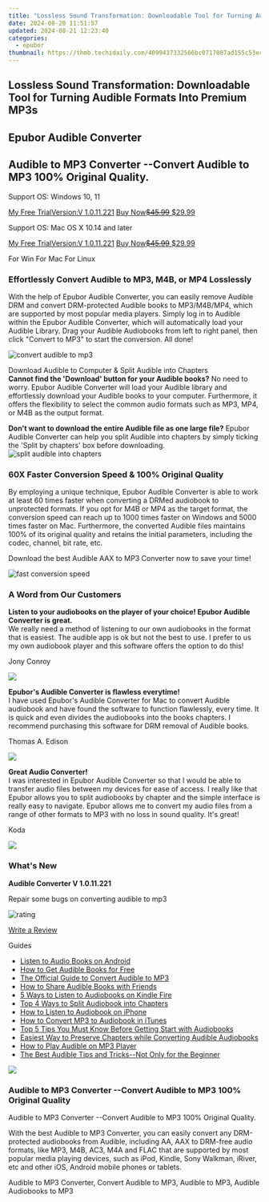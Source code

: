 ```yaml
---
title: "Lossless Sound Transformation: Downloadable Tool for Turning Audible Formats Into Premium MP3s"
date: 2024-08-20 11:51:57
updated: 2024-08-21 12:23:40
categories:
  - epubor
thumbnail: https://thmb.techidaily.com/4099437332566bc0717087ad155c53eccdb95fb25198b821350f08a36ef32c9d.jpg
---
```


## Lossless Sound Transformation: Downloadable Tool for Turning Audible Formats Into Premium MP3s

## Epubor Audible Converter

## Audible to MP3 Converter --Convert Audible to MP3 100% Original Quality.

Support OS: Windows 10, 11

[My Free TrialVersion:V 1.0.11.221](https://tools.techidaily.com/epubor/audible-converter/) [Buy Now~~$45.99~~ $29.99](https://tools.techidaily.com/epubor/audible-converter/)

Support OS: Mac OS X 10.14 and later

[My Free TrialVersion:V 1.0.11.221](https://tools.techidaily.com/epubor/audible-converter/) [Buy Now~~$45.99~~ $29.99](https://tools.techidaily.com/epubor/audible-converter/)

For Win For Mac For Linux 



### Effortlessly Convert Audible to MP3, M4B, or MP4 Losslessly

With the help of Epubor Audible Converter, you can easily remove Audible DRM and convert DRM-protected Audible books to MP3/M4B/MP4, which are supported by most popular media players. Simply log in to Audible within the Epubor Audible Converter, which will automatically load your Audible Library. Drag your Audible Audiobooks from left to right panel, then click "Convert to MP3" to start the conversion. All done!

![convert audible to mp3](http://www.epubor.com/images/uppic/audible-converter-interface.png)



Download Audible to Computer & Split Audible into Chapters   
**Cannot find the 'Download' button for your Audible books?** No need to worry. Epubor Audible Converter will load your Audible library and effortlessly download your Audible books to your computer. Furthermore, it offers the flexibility to select the common audio formats such as MP3, MP4, or M4B as the output format.  
  
**Don't want to download the entire Audible file as one large file?** Epubor Audible Converter can help you split Audible into chapters by simply ticking the 'Split by chapters' box before downloading.  
![split audible into chapters](http://www.epubor.com/images/DOWNLOAd-audible-to-mp3-split.png) 



### 60X Faster Conversion Speed & 100% Original Quality

By employing a unique technique, Epubor Audible Converter is able to work at least 60 times faster when converting a DRMed audiobook to unprotected formats. If you opt for M4B or MP4 as the target format, the conversion speed can reach up to 1000 times faster on Windows and 5000 times faster on Mac. Furthermore, the converted Audible files maintains 100% of its original quality and retains the initial parameters, including the codec, channel, bit rate, etc.

Download the best Audible AAX to MP3 Converter now to save your time!

![fast conversion speed](http://www.epubor.com/images/uppic/conversion-speed-audible.png)



###  A Word from Our Customers

**Listen to your audiobooks on the player of your choice! Epubor Audible Converter is great.**  
 We really need a method of listening to our own audiobooks in the format that is easiest. The audible app is ok but not the best to use. I prefer to us my own audiobook player and this software offers the option to do this!

Jony Conroy

![](https://www.epubor.com/promotion/images/customer-1.png) 

**Epubor's Audible Converter is flawless everytime!**   
I have used Epubor's Audible Converter for Mac to convert Audible audiobook and have found the software to function flawlessly, every time. It is quick and even divides the audiobooks into the books chapters. I recommend purchasing this software for DRM removal of Audible books.

Thomas A. Edison

![](https://www.epubor.com/promotion/images/customer-2.png) 

**Great Audio Converter!**  
 I was interested in Epubor Audible Converter so that I would be able to transfer audio files between my devices for ease of access. I really like that Epubor allows you to split audiobooks by chapter and the simple interface is really easy to navigate. Epubor allows me to convert my audio files from a range of other formats to MP3 with no loss in sound quality. It's great!

Koda

![](http://www.epubor.com/images/profile-1.jpeg) 



### What's New

**Audible Converter V 1.0.11.221** 

Repair some bugs on converting audible to mp3

![rating](http://www.epubor.com/images/star.png)

[Write a Review](https://tools.techidaily.com/epubor/audible-converter/)

Guides 

* [Listen to Audio Books on Android](https://tools.techidaily.com/epubor/products/)
* [How to Get Audible Books for Free](https://tools.techidaily.com/epubor/products/)
* [The Official Guide to Convert Audible to MP3](https://tools.techidaily.com/epubor/products/)
* [How to Share Audible Books with Friends](https://tools.techidaily.com/epubor/products/)
* [5 Ways to Listen to Audiobooks on Kindle Fire](https://tools.techidaily.com/epubor/products/)
* [Top 4 Ways to Split Audiobook into Chapters](https://tools.techidaily.com/epubor/products/)
* [How to Listen to Audiobook on iPhone](https://tools.techidaily.com/epubor/products/)
* [How to Convert MP3 to Audiobook in iTunes](https://tools.techidaily.com/epubor/products/)
* [Top 5 Tips You Must Know Before Getting Start with Audiobooks](https://tools.techidaily.com/epubor/products/)
* [Easiest Way to Preserve Chapters while Converting Audible Audiobooks](https://tools.techidaily.com/epubor/products/)
* [How to Play Audible on MP3 Player](https://tools.techidaily.com/epubor/products/)
* [The Best Audible Tips and Tricks--Not Only for the Beginner](https://tools.techidaily.com/epubor/products/)

![](http://www.epubor.com/images/product-guide2.jpg) 



### Audible to MP3 Converter --Convert Audible to MP3 100% Original Quality

Audible to MP3 Converter --Convert Audible to MP3 100% Original Quality.

With the best Audible to MP3 Converter, you can easily convert any DRM-protected audiobooks from Audible, including AA, AAX to DRM-free audio formats, like MP3, M4B, AC3, M4A and FLAC that are supported by most popular media playing devices, such as iPod, Kindle, Sony Walkman, iRiver, etc and other iOS, Android mobile phones or tablets.

Audible to MP3 Converter, Convert Audible to MP3, Audible to MP3, Audible Audiobooks to MP3

<ins class="adsbygoogle"
     style="display:block"
     data-ad-format="autorelaxed"
     data-ad-client="ca-pub-7571918770474297"
     data-ad-slot="1223367746"></ins>



<ins class="adsbygoogle"
     style="display:block"
     data-ad-client="ca-pub-7571918770474297"
     data-ad-slot="8358498916"
     data-ad-format="auto"
     data-full-width-responsive="true"></ins>
